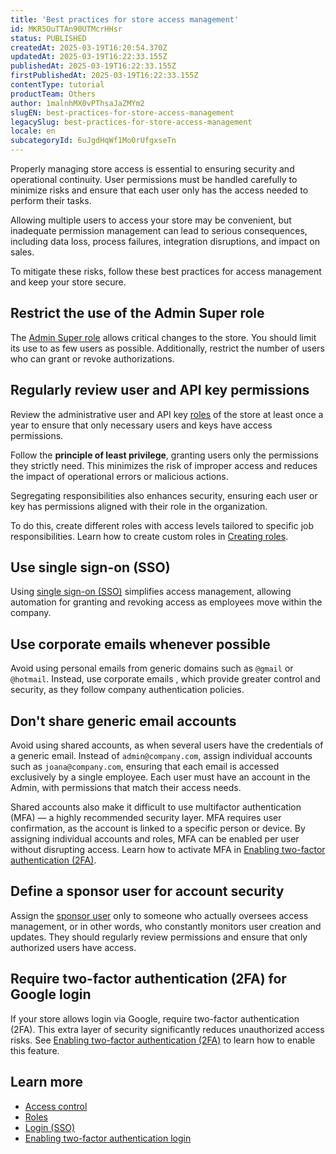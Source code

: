 ```yaml
---
title: 'Best practices for store access management'
id: MKR5OuTTAn90UTMcrHHsr
status: PUBLISHED
createdAt: 2025-03-19T16:20:54.370Z
updatedAt: 2025-03-19T16:22:33.155Z
publishedAt: 2025-03-19T16:22:33.155Z
firstPublishedAt: 2025-03-19T16:22:33.155Z
contentType: tutorial
productTeam: Others
author: 1malnhMX0vPThsaJaZMYm2
slugEN: best-practices-for-store-access-management
legacySlug: best-practices-for-store-access-management
locale: en
subcategoryId: 6uJgdHqWf1Mo0rUfgxseTn
---
```


Properly managing store access is essential to ensuring security and operational continuity. User permissions must be handled carefully to minimize risks and ensure that each user only has the access needed to perform their tasks.

Allowing multiple users to access your store may be convenient, but inadequate permission management can lead to serious consequences, including data loss, process failures, integration disruptions, and impact on sales.

To mitigate these risks, follow these best practices for access management and keep your store secure.

## Restrict the use of the Admin Super role

The [Admin Super role](/en/tutorial/roles--7HKK5Uau2H6wxE1rH5oRbc) allows critical changes to the store. You should limit its use to as few users as possible. Additionally, restrict the number of users who can grant or revoke authorizations.

## Regularly review user and API key permissions

Review the administrative user and API key [roles](/en/tutorial/roles--7HKK5Uau2H6wxE1rH5oRbc) of the store at least once a year to ensure that only necessary users and keys have access permissions.

Follow the **principle of least privilege**, granting users only the permissions they strictly need. This minimizes the risk of improper access and reduces the impact of operational errors or malicious actions. 

Segregating responsibilities also enhances security, ensuring each user or key has permissions aligned with their role in the organization.

To do this, create different roles with access levels tailored to specific job responsibilities. Learn how to create custom roles in [Creating roles](/en/tutorial/creating-roles--qGtNQpKSSAduX94l2WZBW#creating-custom-roles).

## Use single sign-on (SSO)

Using [single sign-on (SSO)](https://developers.vtex.com/docs/guides/login-integration-guide) simplifies access management, allowing automation for granting and revoking access as employees move within the company.

## Use corporate emails whenever possible

Avoid using personal emails from generic domains such as `@gmail` or `@hotmail`. Instead, use corporate emails , which provide greater control and security, as they follow company authentication policies.

## Don't share generic email accounts

Avoid using shared accounts, as when several users have the credentials of a generic email. Instead of `admin@company.com`, assign individual accounts such as `joana@company.com`, ensuring that each email is accessed exclusively by a single employee. Each user must have an account in the Admin, with permissions that match their access needs.

Shared accounts also make it difficult to use multifactor authentication (MFA) — a highly recommended security layer. MFA requires user confirmation, as the account is linked to a specific person or device. By assigning individual accounts and roles, MFA can be enabled per user without disrupting access. Learn how to activate MFA in [Enabling two-factor authentication (2FA)](/en/tutorial/enabling-2-factor-authentication-login--4Ae1fcQi12g8u4SkQKCqWQ).

## Define a sponsor user for account security

Assign the [sponsor user](/en/tutorial/what-is-the-sponsor-user--3oPr7YuIkEYqUGmEqIMSEy) only to someone who actually oversees access management, or in other words, who constantly monitors user creation and updates. They should regularly review permissions and ensure that only authorized users have access.

## Require two-factor authentication (2FA) for Google login

If your store allows login via Google, require two-factor authentication (2FA). This extra layer of security significantly reduces unauthorized access risks. See [Enabling two-factor authentication (2FA)](/en/tutorial/enabling-2-factor-authentication-login--4Ae1fcQi12g8u4SkQKCqWQ) to learn how to enable this feature.

## Learn more

* [Access control](/en/subcategory/access-control--1HSqkejwuYcQSMC400uY84) 
* [Roles](/en/tutorial/roles--7HKK5Uau2H6wxE1rH5oRbc)  
* [Login (SSO)](https://developers.vtex.com/docs/guides/login-integration-guide)   
* [Enabling two-factor authentication login](/en/tutorial/enabling-2-factor-authentication-login--4Ae1fcQi12g8u4SkQKCqWQ)
